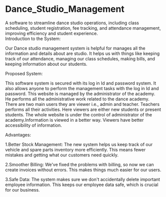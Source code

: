 # Dance_Studio_Management
A software to streamline dance studio operations, including class scheduling, student registration, fee tracking, and attendance management, improving efficiency and student experience.
<br>
Introduction to the System:

Our Dance studio management system is helpful for manages all the information and details about are studio. It helps us with things like keeping track of our attendance, managing our class schedules, making bills, and keeping information about our students.

Proposed System:

This software system is secured with its log in Id and password system. It also allows anyone to perform the management tasks with the log in Id and password. This website is managed by the administrator of the academy. He performs all the administrative work related to the dance academy. There are two main users they are viewer i.e., admin and teacher. Teachers performs all their activities. Here viewers are either new students or present students. The whole website is under the control of administrator of the academy.Information is viewed in a better way. Viewers have better accessibility of information.

Advantages:

1.Better Stock Management: The new system helps us keep track of our vehicle and spare parts inventory more efficiently. This means fewer mistakes and getting what our customers need quickly.

2.Smoother Billing: We've fixed the problems with billing, so now we can create invoices without errors. This makes things much easier for our users.

3.Safe Data: The system makes sure we don't accidentally delete important employee information. This keeps our employee data safe, which is crucial for our business.
